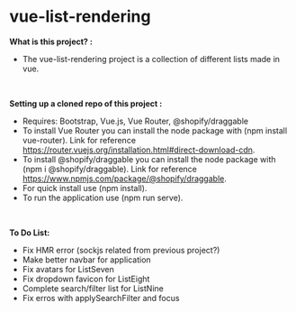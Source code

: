 # vue-list-rendering


<strong>What is this project? :</strong>

- The vue-list-rendering project is a collection of different lists made in vue.

<br>

<strong>Setting up a cloned repo of this project :</strong>

- Requires: Bootstrap, Vue.js, Vue Router, @shopify/draggable
- To install Vue Router you can install the node package with (npm install vue-router). Link for reference https://router.vuejs.org/installation.html#direct-download-cdn.
- To install @shopify/draggable you can install the node package with (npm i @shopify/draggable). Link for reference
https://www.npmjs.com/package/@shopify/draggable.
- For quick install use (npm install).
- To run the application use (npm run serve).

<br>

<strong>To Do List:</strong>

- Fix HMR error (sockjs related from previous project?)
- Make better navbar for application
- Fix avatars for ListSeven
- Fix dropdown favicon for ListEight
- Complete search/filter list for ListNine
- Fix erros with applySearchFilter and focus
